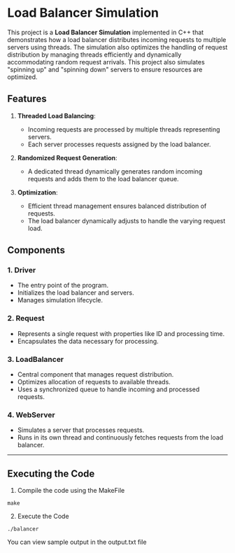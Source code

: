 # Load Balancer Simulation

This project is a **Load Balancer Simulation** implemented in C++ that demonstrates how a load balancer distributes incoming requests to multiple servers using threads. The simulation also optimizes the handling of request distribution by managing threads efficiently and dynamically accommodating random request arrivals. This project also simulates "spinning up" and "spinning down" servers to ensure resources are optimized. 

## Features

1. **Threaded Load Balancing**:
   - Incoming requests are processed by multiple threads representing servers.
   - Each server processes requests assigned by the load balancer.

2. **Randomized Request Generation**:
   - A dedicated thread dynamically generates random incoming requests and adds them to the load balancer queue.

3. **Optimization**:
   - Efficient thread management ensures balanced distribution of requests.
   - The load balancer dynamically adjusts to handle the varying request load.

## Components

### 1. **Driver**
   - The entry point of the program.
   - Initializes the load balancer and servers.
   - Manages simulation lifecycle.

### 2. **Request**
   - Represents a single request with properties like ID and processing time.
   - Encapsulates the data necessary for processing.

### 3. **LoadBalancer**
   - Central component that manages request distribution.
   - Optimizes allocation of requests to available threads.
   - Uses a synchronized queue to handle incoming and processed requests.

### 4. **WebServer**
   - Simulates a server that processes requests.
   - Runs in its own thread and continuously fetches requests from the load balancer.

---

## Executing the Code

1. Compile the code using the MakeFile

```make```

2. Execute the Code

```./balancer```

You can view sample output in the output.txt file
